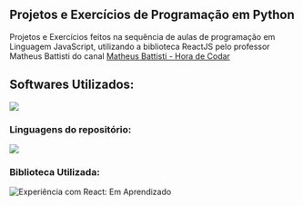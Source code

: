 <h2> Projetos e Exercícios de Programação em Python </h2>

<p align="left">
  Projetos e Exercícios feitos na sequência de aulas de programação em Linguagem JavaScript, utilizando a biblioteca ReactJS pelo professor Matheus Battisti do canal 
  <a href="https://www.youtube.com/@MatheusBattisti">Matheus Battisti - Hora de Codar</a>
</p>

<h2 align="left">
  Softwares Utilizados:
</h2>

<img src="https://img.shields.io/badge/Visual_Studio_Code-0078D4?style=for-the-badge&logo=visual%20studio%20code&logoColor=white">

<h3>Linguagens do repositório:</h3>

<img src="https://img.shields.io/badge/JavaScript-F1E05A?style=for-the-badge"><!-- -->

<h3>Biblioteca Utilizada:</h3>

<img src="https://img.shields.io/badge/React-20232A?style=for-the-badge&logo=react&logoColor=61DAFB" title="Experiência com React: Em Aprendizado">